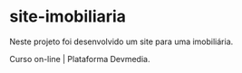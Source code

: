 # site-imobiliaria

Neste projeto foi desenvolvido um site para uma imobiliária.

Curso on-line | Plataforma Devmedia. 



